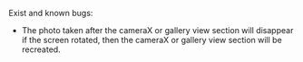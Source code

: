 Exist and known bugs:

- The photo taken after the cameraX or gallery view section will disappear if the screen rotated, then the cameraX or gallery view section will be recreated.
